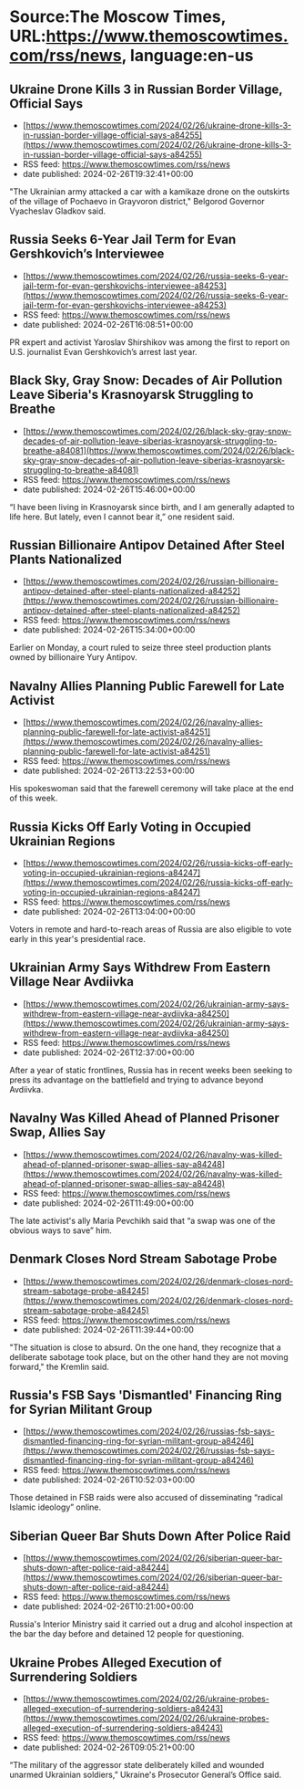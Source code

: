 # Source:The Moscow Times, URL:https://www.themoscowtimes.com/rss/news, language:en-us

## Ukraine Drone Kills 3 in Russian Border Village, Official Says
 - [https://www.themoscowtimes.com/2024/02/26/ukraine-drone-kills-3-in-russian-border-village-official-says-a84255](https://www.themoscowtimes.com/2024/02/26/ukraine-drone-kills-3-in-russian-border-village-official-says-a84255)
 - RSS feed: https://www.themoscowtimes.com/rss/news
 - date published: 2024-02-26T19:32:41+00:00

"The Ukrainian army attacked a car with a kamikaze drone on the outskirts of the village of Pochaevo in Grayvoron district," Belgorod Governor Vyacheslav Gladkov said.

## Russia Seeks 6-Year Jail Term for Evan Gershkovich’s Interviewee
 - [https://www.themoscowtimes.com/2024/02/26/russia-seeks-6-year-jail-term-for-evan-gershkovichs-interviewee-a84253](https://www.themoscowtimes.com/2024/02/26/russia-seeks-6-year-jail-term-for-evan-gershkovichs-interviewee-a84253)
 - RSS feed: https://www.themoscowtimes.com/rss/news
 - date published: 2024-02-26T16:08:51+00:00

PR expert and activist Yaroslav Shirshikov was among the first to report on U.S. journalist Evan Gershkovich’s arrest last year.

## Black Sky, Gray Snow: Decades of Air Pollution Leave Siberia's Krasnoyarsk Struggling to Breathe
 - [https://www.themoscowtimes.com/2024/02/26/black-sky-gray-snow-decades-of-air-pollution-leave-siberias-krasnoyarsk-struggling-to-breathe-a84081](https://www.themoscowtimes.com/2024/02/26/black-sky-gray-snow-decades-of-air-pollution-leave-siberias-krasnoyarsk-struggling-to-breathe-a84081)
 - RSS feed: https://www.themoscowtimes.com/rss/news
 - date published: 2024-02-26T15:46:00+00:00

“I have been living in Krasnoyarsk since birth, and I am generally adapted to life here. But lately, even I cannot bear it,” one resident said.

## Russian Billionaire Antipov Detained After Steel Plants Nationalized
 - [https://www.themoscowtimes.com/2024/02/26/russian-billionaire-antipov-detained-after-steel-plants-nationalized-a84252](https://www.themoscowtimes.com/2024/02/26/russian-billionaire-antipov-detained-after-steel-plants-nationalized-a84252)
 - RSS feed: https://www.themoscowtimes.com/rss/news
 - date published: 2024-02-26T15:34:00+00:00

Earlier on Monday, a court ruled to seize three steel production plants owned by billionaire Yury Antipov.

## Navalny Allies Planning Public Farewell for Late Activist
 - [https://www.themoscowtimes.com/2024/02/26/navalny-allies-planning-public-farewell-for-late-activist-a84251](https://www.themoscowtimes.com/2024/02/26/navalny-allies-planning-public-farewell-for-late-activist-a84251)
 - RSS feed: https://www.themoscowtimes.com/rss/news
 - date published: 2024-02-26T13:22:53+00:00

His spokeswoman said that the farewell ceremony will take place at the end of this week.

## Russia Kicks Off Early Voting in Occupied Ukrainian Regions
 - [https://www.themoscowtimes.com/2024/02/26/russia-kicks-off-early-voting-in-occupied-ukrainian-regions-a84247](https://www.themoscowtimes.com/2024/02/26/russia-kicks-off-early-voting-in-occupied-ukrainian-regions-a84247)
 - RSS feed: https://www.themoscowtimes.com/rss/news
 - date published: 2024-02-26T13:04:00+00:00

Voters in remote and hard-to-reach areas of Russia are also eligible to vote early in this year's presidential race.

## Ukrainian Army Says Withdrew From Eastern Village Near Avdiivka
 - [https://www.themoscowtimes.com/2024/02/26/ukrainian-army-says-withdrew-from-eastern-village-near-avdiivka-a84250](https://www.themoscowtimes.com/2024/02/26/ukrainian-army-says-withdrew-from-eastern-village-near-avdiivka-a84250)
 - RSS feed: https://www.themoscowtimes.com/rss/news
 - date published: 2024-02-26T12:37:00+00:00

After a year of static frontlines, Russia has in recent weeks been seeking to press its advantage on the battlefield and trying to advance beyond Avdiivka.

## Navalny Was Killed Ahead of Planned Prisoner Swap, Allies Say
 - [https://www.themoscowtimes.com/2024/02/26/navalny-was-killed-ahead-of-planned-prisoner-swap-allies-say-a84248](https://www.themoscowtimes.com/2024/02/26/navalny-was-killed-ahead-of-planned-prisoner-swap-allies-say-a84248)
 - RSS feed: https://www.themoscowtimes.com/rss/news
 - date published: 2024-02-26T11:49:00+00:00

The late activist's ally Maria Pevchikh said that “a swap was one of the obvious ways to save” him.

## Denmark Closes Nord Stream Sabotage Probe
 - [https://www.themoscowtimes.com/2024/02/26/denmark-closes-nord-stream-sabotage-probe-a84245](https://www.themoscowtimes.com/2024/02/26/denmark-closes-nord-stream-sabotage-probe-a84245)
 - RSS feed: https://www.themoscowtimes.com/rss/news
 - date published: 2024-02-26T11:39:44+00:00

"The situation is close to absurd. On the one hand, they recognize that a deliberate sabotage took place, but on the other hand they are not moving forward," the Kremlin said.

## Russia's FSB Says 'Dismantled' Financing Ring for Syrian Militant Group
 - [https://www.themoscowtimes.com/2024/02/26/russias-fsb-says-dismantled-financing-ring-for-syrian-militant-group-a84246](https://www.themoscowtimes.com/2024/02/26/russias-fsb-says-dismantled-financing-ring-for-syrian-militant-group-a84246)
 - RSS feed: https://www.themoscowtimes.com/rss/news
 - date published: 2024-02-26T10:52:03+00:00

Those detained in FSB raids were also accused of disseminating “radical Islamic ideology” online.

## Siberian Queer Bar Shuts Down After Police Raid
 - [https://www.themoscowtimes.com/2024/02/26/siberian-queer-bar-shuts-down-after-police-raid-a84244](https://www.themoscowtimes.com/2024/02/26/siberian-queer-bar-shuts-down-after-police-raid-a84244)
 - RSS feed: https://www.themoscowtimes.com/rss/news
 - date published: 2024-02-26T10:21:00+00:00

Russia's Interior Ministry said it carried out a drug and alcohol inspection at the bar the day before and detained 12 people for questioning.

## Ukraine Probes Alleged Execution of Surrendering Soldiers
 - [https://www.themoscowtimes.com/2024/02/26/ukraine-probes-alleged-execution-of-surrendering-soldiers-a84243](https://www.themoscowtimes.com/2024/02/26/ukraine-probes-alleged-execution-of-surrendering-soldiers-a84243)
 - RSS feed: https://www.themoscowtimes.com/rss/news
 - date published: 2024-02-26T09:05:21+00:00

“The military of the aggressor state deliberately killed and wounded unarmed Ukrainian soldiers,” Ukraine's Prosecutor General’s Office said.

